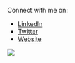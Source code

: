 
Connect with me on:

- [LinkedIn](https://www.linkedin.com/in/rajkunamaneni/)
- [Twitter](https://twitter.com/rajkunamaneni)
- [Website](https://rkunaman.me/)

<img align="left" src="https://github-readme-stats.vercel.app/api/top-langs/?username=rajkunamaneni&layout=compact&exclude_repo=LaTeXTutorial&hide=CSS,SCSS,Less,TeX,HTML&langs_count=6&hide_border=true&card_width=230&bg_color=0D1117&title_color=FFFFFF&text_color=FFFFFF&icon_color=FFFFFF"/> 
</p>
